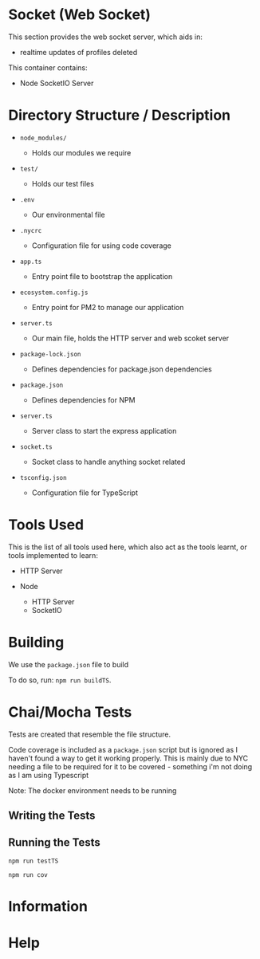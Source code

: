 # Socket (Web Socket)

This section provides the web socket server, which aids in:

- realtime updates of profiles deleted

This container contains:

- Node SocketIO Server

# Directory Structure / Description

- `node_modules/`

  - Holds our modules we require

- `test/`

  - Holds our test files

- `.env`

  - Our environmental file

- `.nycrc`

  - Configuration file for using code coverage

- `app.ts`

  - Entry point file to bootstrap the application

- `ecosystem.config.js`

  - Entry point for PM2 to manage our application

- `server.ts`

  - Our main file, holds the HTTP server and web scoket server

- `package-lock.json`

  - Defines dependencies for package.json dependencies

- `package.json`

  - Defines dependencies for NPM

- `server.ts`

  - Server class to start the express application

- `socket.ts`

  - Socket class to handle anything socket related

- `tsconfig.json`

  - Configuration file for TypeScript

# Tools Used

This is the list of all tools used here, which also act as the tools learnt, or tools implemented to learn:

- HTTP Server

- Node

  - HTTP Server
  - SocketIO

# Building

We use the `package.json` file to build

To do so, run: `npm run buildTS`.

# Chai/Mocha Tests

Tests are created that resemble the file structure.

Code coverage is included as a `package.json` script but is ignored as I
haven't found a way to get it working properly. This is mainly due to NYC
needing a file to be required for it to be covered - something i'm not doing
as I am using Typescript

Note: The docker environment needs to be running

## Writing the Tests

## Running the Tests

`npm run testTS`

`npm run cov`

# Information

# Help

